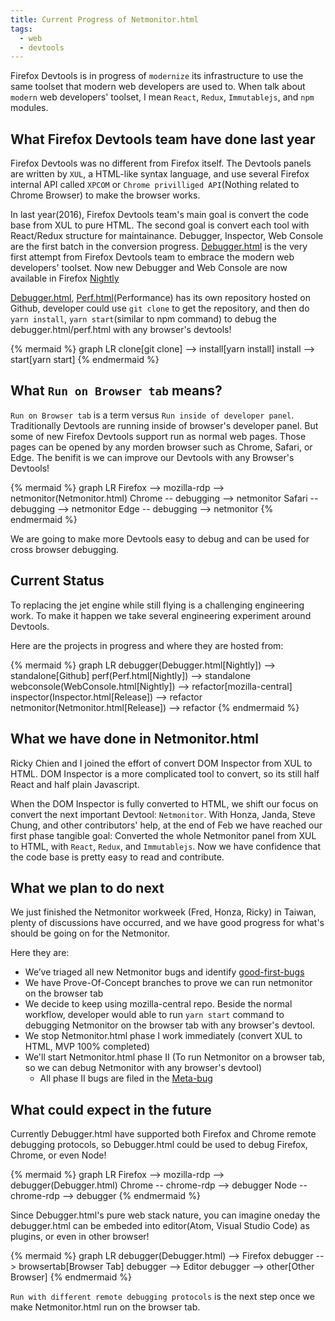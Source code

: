 ```yaml
---
title: Current Progress of Netmonitor.html
tags:
  - web
  - devtools
---
```


Firefox Devtools is in progress of `modernize` its infrastructure to use the same toolset that modern web developers are used to. When talk about `modern` web developers' toolset, I mean `React`, `Redux`, `Immutablejs`, and `npm` modules.

## What Firefox Devtools team have done last year

Firefox Devtools was no different from Firefox itself. The Devtools panels are written by `XUL`, a HTML-like syntax language, and use several Firefox internal API called `XPCOM` or `Chrome privilliged API`(Nothing related to Chrome Browser) to make the browser works.

In last year(2016), Firefox Devtools team's main goal is convert the code base from XUL to pure HTML. The second goal is convert each tool with React/Redux structure for maintainance. Debugger, Inspector, Web Console are the first batch in the conversion progress.
[Debugger.html](https://hacks.mozilla.org/2016/09/introducing-debugger-html/) is the very first attempt from Firefox Devtools team to embrace the modern web developers' toolset. Now new Debugger and Web Console are now available in Firefox [Nightly](https://www.mozilla.org/en-US/firefox/channel/desktop/)

[Debugger.html](https://github.com/devtools-html/debugger.html), [Perf.html]()(Performance) has its own repository hosted on Github, developer could use `git clone` to get the repository, and then do `yarn install`, `yarn start`(similar to npm command) to debug the debugger.html/perf.html with any browser's devtools! 

{% mermaid %}
graph LR
clone[git clone] --> install[yarn install]
install --> start[yarn start]
{% endmermaid %}

## What `Run on Browser tab` means?

`Run on Browser tab` is a term versus `Run inside of developer panel`. Traditionally Devtools are running inside of browser's developer panel. But some of new Firefox Devtools support run as normal web pages. Those pages can be opened by any morden browser such as Chrome, Safari, or Edge. The benifit is we can improve our Devtools with any Browser's Devtools!

{% mermaid %}
graph LR
Firefox --> mozilla-rdp --> netmonitor(Netmonitor.html)
Chrome -- debugging --> netmonitor
Safari -- debugging --> netmonitor
Edge -- debugging --> netmonitor
{% endmermaid %}

We are going to make more Devtools easy to debug and can be used for cross browser debugging.

## Current Status

To replacing the jet engine while still flying is a challenging engineering work. To make it happen we take several engineering experiment around Devtools.

Here are the projects in progress and where they are hosted from:

{% mermaid %}
graph LR
debugger(Debugger.html[Nightly]) --> standalone[Github]
perf(Perf.html[Nightly]) --> standalone
webconsole(WebConsole.html[Nightly]) --> refactor[mozilla-central]
inspector(Inspector.html[Release]) --> refactor
netmonitor(Netmonitor.html[Release]) --> refactor
{% endmermaid %}

## What we have done in Netmonitor.html

Ricky Chien and I joined the effort of convert DOM Inspector from XUL to HTML. DOM Inspector is a more complicated tool to convert, so its still half React and half plain Javascript.

When the DOM Inspector is fully converted to HTML, we shift our focus on convert the next important Devtool: `Netmonitor`. With Honza, Janda, Steve Chung, and other contributors' help, at the end of Feb we have reached our first phase tangible goal: Converted the whole Netmonitor panel from XUL to HTML, with `React`, `Redux`, and `Immutablejs`. Now we have confidence that the code base is pretty easy to read and contribute.

## What we plan to do next

We just finished the Netmonitor workweek (Fred, Honza, Ricky) in Taiwan, plenty of discussions have occurred, and we have good progress for what's should be going on for the Netmonitor.

Here they are:

* We’ve triaged all new Netmonitor bugs and identify [good-first-bugs](http://firefox-dev.tools/?easy&tool=network)
* We have Prove-Of-Concept branches to prove we can run netmonitor on the browser tab
* We decide to keep using mozilla-central repo. Beside the normal workflow, developer would able to run `yarn start` command to debugging Netmonitor on the browser tab with any browser's devtool.
* We stop Netmonitor.html phase I work immediately (convert XUL to HTML, MVP 100% completed)
* We'll start Netmonitor.html phase II (To run Netmonitor on a browser tab, so we can debug Netmonitor with any browser's devtool)
  * All phase II bugs are filed in the [Meta-bug](https://bugzilla.mozilla.org/show_bug.cgi?id=1348737)

## What could expect in the future

Currently Debugger.html have supported both Firefox and Chrome remote debugging protocols, so Debugger.html could be used to debug Firefox, Chrome, or even Node!

{% mermaid %}
graph LR
Firefox --> mozilla-rdp --> debugger(Debugger.html)
Chrome -- chrome-rdp --> debugger
Node -- chrome-rdp --> debugger
{% endmermaid %}

Since Debugger.html's pure web stack nature, you can imagine oneday the debugger.html can be embeded into editor(Atom, Visual Studio Code) as plugins, or even in other browser!

{% mermaid %}
graph LR
debugger(Debugger.html) --> Firefox
debugger --> browsertab[Browser Tab]
debugger --> Editor
debugger --> other[Other Browser]
{% endmermaid %}

`Run with different remote debugging protocols` is the next step once we make Netmonitor.html run on the browser tab.
